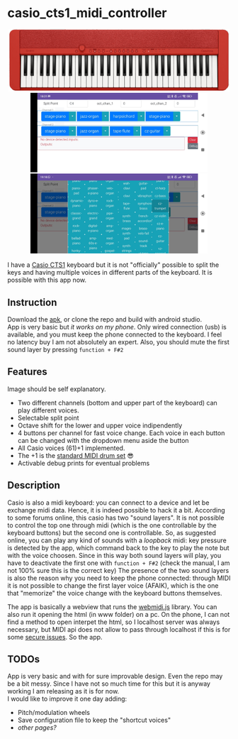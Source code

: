 # casio_cts1_midi_controller

<p align="center">
  <img src="img/cts1.png" width="500" /></br>
  <img src="img/app1.jpeg" width="400" /> 
  <img src="img/app2.jpeg" width="400" />
</p>



I have a [Casio CTS1](https://www.casio.com/it/electronic-musical-instruments/product.CT-S1BKSET/) keyboard but it is not "officially" 
possible to split the keys and having multiple voices in different parts of the keyboard. It is possible with this app now.

## Instruction
Download the [apk](https://github.com/torydebra/casio_cts1_midi_controller/releases/tag/v1.0), or clone the repo and build with android studio.  
App is very basic but *it works on my phone*. Only wired connection (usb) is available, and you must keep 
the phone connected to the keyboard. I feel no latency buy I am not absolutely an expert. Also, you should mute the first sound layer by pressing ```function + F#2```

## Features
Image should be self explanatory.
- Two different channels (bottom and upper part of the keyboard) can play different voices.
- Selectable split point
- Octave shift for the lower and upper voice indipendently
- 4 buttons per channel for fast voice change. Each voice in each button can be changed with the dropdown menu aside the button
- All Casio voices (61)+1 implemented.
- The +1 is the [standard MIDI drum set](https://en.wikipedia.org/wiki/General_MIDI#Percussion) :sunglasses:
- Activable debug prints for eventual problems

## Description
Casio is also a midi keyboard: you can connect to a device and let be exchange midi data. Hence, it is indeed possible to hack it a bit.
According to some forums online, this casio has two "sound layers". It is not possible to control the top one through midi (which is the one controllable by the keyboard buttons) 
but the second one is controllable. So, as suggested online, you can play any kind of sounds with a *loopback* midi: key pressure is detected by the app, which command back to the key to
play the note but with the voice choosen. Since in this way both sound layers will play, you have to deactivate the first one with ```function + F#2``` (check the manual, I am not 100% sure this is the correct key)
The presence of the two sound layers is also the reason why you need to keep the phone connected: through MIDI it is not possible to change the first layer voice (AFAIK), which is
the one that "memorize" the voice change with the keyboard buttons themselves.

The app is basically a webview that runs the [webmidi.js](https://github.com/djipco/webmidi) library. You can also run it opening the html (in www folder) on a pc. On the phone, I can not find a method
to open interpet the html, so I localhost server was always necessary, but MIDI api does not allow to pass through localhost if this is
for some [secure issues](https://stackoverflow.com/questions/63026587/web-midi-on-chrome-works-with-local-server-but-not-when-served-in-the-cloud).
So the app. 

## TODOs
App is very basic and with for sure improvable design. Even the repo may be a bit messy. Since I have not so much time for this but it is anyway working I am releasing as it is for now.  
I would like to improve it one day adding:
- Pitch/modulation wheels
- Save configuration file to keep the "shortcut voices"
- *other pages?*
